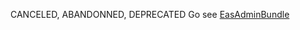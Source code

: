 CANCELED, ABANDONNED, DEPRECATED Go see [EasAdminBundle](https://github.com/javiereguiluz/EasyAdminBundle)
